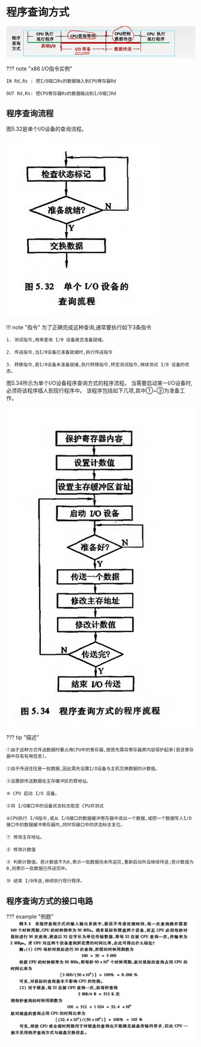 # 程序查询方式

![5.3](微信截图_20240806222048.png)

??? note "x86 I/O指令实例"
    
    
    IN Rd,Rs : 把I/O端口Rs的数据输入到CPU寄存器Rd
    
    OUT Rd,Rs: 把CPU寄存器Rs的数据输出到I/O端口Rd

## 程序查询流程


图5.32是单个I/0设备的查询流程。

![5.32](微信截图_20240806224720.png)


!!! note "指令"
    为了正确完成这种查询,通常要执行如下3条指令
    
    1. 测试指令,用来查询 I/0 设备是否准备就绪。

    2. 传送指令,当I/0设备已准备就绪时,执行传送指令

    3. 转移指令,若I/0设备未准备就绪,执行转移指令,转至测试指令,继续测试 I/0 设备的状态。

图5.34所示为单个I/O设备程序查询方式的程序流程。
当需要启动某一I/O设备时,必须将该程序插人到现行程序中。
该程序包括如下几项,其中①~③为准备工作。

![5.34](微信截图_20240806225358.png)

??? tip "描述"

    ①由于这种方式传送数据时要占用CPU中的寄存器,故首先需将寄存器原内容保护起来(若该寄存器中存有有用信息)。

    ②由于传送往往是一批数据,因此需先设置I/O设备与主机交换数据的计数值。

    ③设置欲传送数据在主存缓冲区的首地址。

    ④ CPU 启动 I/O 设备。
    
    ⑤将 I/O接口中的设备状态标志取至 CPU并测试
    
    ⑥CPU执行 I/0指令,或从 I/0接口的数据缓冲寄存器中读出一个数据,或把一个数据写人I/O接口中的数据缓冲寄存器内,同时将接口中的状态标志复位。
    
    ⑦ 修改主存地址。
    
    ⑧ 修改计数值

    ⑨ 判断计数值。若计数值不为0,表示一批数据尚未传送完,重新启动外设继续传送;若计数值为0,则表示一批数据已传送完毕。
    
    ⑩ 结束 I/0传送,继续执行现行程序。

## 程序查询方式的接口电路

??? example "例题"
    ![例5.1](微信截图_20240806230120.png)